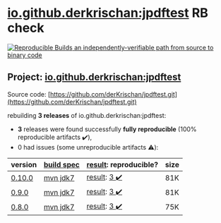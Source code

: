 [io.github.derkrischan:jpdftest](https://search.maven.org/artifact/io.github.derkrischan/jpdftest/) RB check
=======

[![Reproducible Builds](https://reproducible-builds.org/images/logos/rb.svg) an independently-verifiable path from source to binary code](https://reproducible-builds.org/)

## Project: [io.github.derkrischan:jpdftest](https://search.maven.org/artifact/io.github.derkrischan/jpdftest/)

Source code: [https://github.com/derKrischan/jpdftest.git](https://github.com/derKrischan/jpdftest.git)

rebuilding **3 releases** of io.github.derkrischan:jpdftest:
- **3** releases were found successfully **fully reproducible** (100% reproducible artifacts :heavy_check_mark:),
- 0 had issues (some unreproducible artifacts :warning:):

| version | [build spec](/BUILDSPEC.md) | [result](https://reproducible-builds.org/docs/jvm/): reproducible? | size |
| -- | --------- | ------ | -- |
| [0.10.0](https://search.maven.org/artifact/io.github.derkrischan/jpdftest/0.10.0/pom) | [mvn jdk7](jpdftest-0.10.0.buildspec) | [result](jpdftest-0.10.0.buildinfo): [3 :heavy_check_mark: ](jpdftest-0.10.0.buildcompare) | 81K |
| [0.9.0](https://search.maven.org/artifact/io.github.derkrischan/jpdftest/0.9.0/pom) | [mvn jdk7](jpdftest-0.9.0.buildspec) | [result](jpdftest-0.9.0.buildinfo): [3 :heavy_check_mark: ](jpdftest-0.9.0.buildcompare) | 81K |
| [0.8.0](https://search.maven.org/artifact/io.github.derkrischan/jpdftest/0.8.0/pom) | [mvn jdk7](jpdftest-0.8.0.buildspec) | [result](jpdftest-0.8.0.buildinfo): [3 :heavy_check_mark: ](jpdftest-0.8.0.buildcompare) | 75K |
